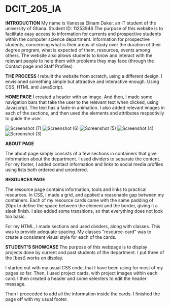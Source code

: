 # DCIT_205_IA
**INTRODUCTION**
My name is Vanessa Elinam Daker, an IT student of the university of Ghana.
Student ID: 11253946
The purpose of this website is to facilitate easy access to information for currents and prospective students within the computer science department.
Information for prospective students, concerning what is their areas of study over the duration of their degree program, what is expected of them, resources, events among others.
The website also allows students to know and interact with the relevant people to help them with problems they may face (through the Contact page and Staff Profiles)

**THE PROCESS**
I rebuilt the website from scratch, using a different design. I envisioned something simple but attractive and interactive enough.
Using CSS, HTML and JavaScript.

**HOME PAGE**
 I created a header with an image. And then, I made some navigation bars that take the user to the relevant text when clicked, using Javascript. The text has a fade-in animation. 
 I also added relevant images in each of the sections, and then used the <a><href> elements and attributes respectivily to guide the user.

![Screenshot (7)](https://github.com/dakerv/11253946_DCIT205/assets/152215153/43edd338-b327-4545-a049-5028f067e813)
![Screenshot (6)](https://github.com/dakerv/11253946_DCIT205/assets/152215153/32bdc8fd-a802-48b7-87f3-e784f7cf8908)
![Screenshot (5)](https://github.com/dakerv/11253946_DCIT205/assets/152215153/7d14f011-d138-4873-b2b4-6ae6105d665c)
![Screenshot (4)](https://github.com/dakerv/11253946_DCIT205/assets/152215153/0d125c47-2764-4c09-907e-bc2513b9e69c)
![Screenshot (3)](https://github.com/dakerv/11253946_DCIT205/assets/152215153/ed5afde7-1983-49e6-8bf0-be389b367823)


 

**ABOUT PAGE**

The about page simply consists of a few sections in containers that give information about the department. I used dividers to separate the content.
For my footer, I added contact information and links to social media profiles using lists both ordered and unordered. 

**RESOURCES PAGE**

The resource page contains information, tools and links to practical resources. In CSS, I made a grid, and applied a reasonable gap between my containers.
Each of my resource cards came with the same padding of 20px to define the space between the element and the border, giving it a sleek finish. I also added some transitions, so that everything does not look too basic.

For my HTML, I made sections and used dividers, along with classes. This was to provide adequate spacing. My classes "resource-card" was to create a consistent visual style for each of the cards.

**STUDENT'S SHOWCASE**
The purpose of this webpage is to display projects done by current and past students of the department. I put three of the [best] works on display.

I started out with my usual CSS code, that I have been using for most of my pages so far. Then, I used project cards, with project images within each card. I then created a header and some selecters to edit the header message.

Then I proceeded to add all the information inside the cards. I finished the page off with my usual footer.
